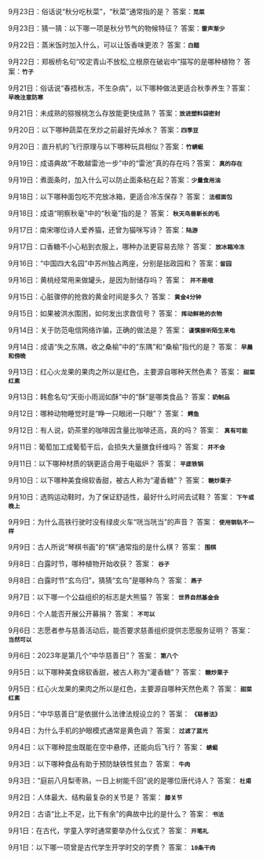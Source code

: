 9月23日：俗话说“秋分吃秋菜”，“秋菜”通常指的是？ 答案：**`苋菜`**

9月23日：猜一猜：以下哪一项是秋分节气的物候特征？ 答案：**`雷声渐少`**

9月22日：蒸米饭时加入什么，可以让饭香味更浓？  答案：**`白醋`**

9月22日：郑板桥名句“咬定青山不放松,立根原在破岩中”描写的是哪种植物？  答案：**`竹子`**

9月21日：俗话说“春捂秋冻，不生杂病”，以下哪种做法更适合秋季养生？答案：**`早晚注意防寒`**

9月21日：未成熟的猕猴桃怎么存放能更快成熟？ 答案：**`放进塑料袋密封`**

9月20日：以下哪种蔬菜在烹炒之前最好先焯水？ 答案：**`四季豆`**

9月20日：直升机的飞行原理与以下哪种玩具相似？答案：**`竹蜻蜓`**

9月19日：成语典故“不敢越雷池一步”中的“雷池”真的存在吗？答案： **`真的存在`**

9月19日：煮面条时，加入什么可以防止面条粘在起？答案：**`少量食用油`**

9月18日：以下哪种面包吃不完放冰箱，更适合冷冻保存？ 答案： **`法棍面包 `**

9月18日：成语“明察秋毫”中的“秋毫”指的是？ 答案： **`秋天鸟兽新长的毛 `**

9月17日：南宋哪位诗人爱养猫，还曾为猫咪写诗？ 答案：**`陆游`** 

9月17日：口香糖不小心粘到衣服上，哪种办法更容易去除？ 答案： **`放冰箱冷冻 `**

9月16日：“中国四大名园”中苏州独占两座，分别是拙政园和？ 答案：**` 留园 `**

9月16日：黄桃经常用来做罐头，是因为耐储存吗？ 答案：**` 并不是哦`**

9月15日：心脏骤停的抢救的黄金时间是多久？ 答案： **`黄金4分钟`**

9月15日：如果被洪水围困，如何发出求救信号？ 答案： **`挥动鲜艳的衣物`** 

9月14日：关于防范电信网络诈骗，正确的做法是？ 答案： **`谨慎接听陌生来电`**

9月14日：成语“失之东隅，收之桑榆”中的“东隅”和“桑榆”指代的是？ 答案： **`早晨和傍晚`**

9月13日：红心火龙果的果肉之所以是红色，主要源自哪种天然色素？ 答案： **`甜菜红素`**

9月13日：韩愈名句“天街小雨润如酥”中的“酥”是哪类食品？ 答案：**` 奶制品 `**

9月12日：哪种动物睡觉时是“睁一只眼闭一只眼”？ 答案： **`鳄鱼 `**

9月12日：有人说，奶茶里的咖啡因含量比咖啡还高，真的吗？ 答案：**` 真有可能`**

9月11日：葡萄加工成葡萄干后，会损失大量膳食纤维吗？ 答案： **`并不会`**

9月11日：以下哪种材质的锅更适合用于电磁炉？ 答案： **`平底铁锅`**

9月10日：以下哪种美食绵软香甜，被古人称为“灌香糖”？ 答案： **`糖炒栗子`**

9月10日：选购运动鞋时，为了保证舒适性，最好什么时间去试鞋？ 答案： **`下午或晚上`**

9月9日：为什么高铁行驶时没有绿皮火车“咣当咣当”的声音？ 答案： **`使用钢轨不一样`**

9月9日：古人所说“琴棋书画”的“棋”通常指的是什么棋？ 答案： **`围棋`**

9月8日：白露时节，哪种植物开始收获？ 答案： **`谷子`**

9月8日：白露时节“玄鸟归”，猜猜“玄鸟”是哪种鸟？ 答案： **`燕子`**

9月7日：以下哪一个公益组织的标志是大熊猫？ 答案： **`世界自然基金会`**

9月6日：个人能否开展公开募捐？ 答案： **`不可以`**

9月6日：志愿者参与慈善活动后，能否要求慈善组织提供志愿服务证明？ 答案： **`当然可以`**

9月6日：2023年是第几个“中华慈善日”？ 答案： **`第八个`**

9月5日：以下哪种美食绵软香甜，被古人称为“灌香糖”？ 答案： **`糖炒栗子`**

9月5日：红心火龙果的果肉之所以是红色，主要源自哪种天然色素？ 答案： **`甜菜红素 `**

9月5日：“中华慈善日”是依据什么法律法规设立的？ 答案： **`《慈善法》 `**

9月4日：为什么手机的护眼模式通常是黄色调？ 答案： **`过滤了蓝光 `**

9月4日：以下哪种昆虫既能在空中悬停，还能向后飞行？ 答案： **`蜻蜓 `**

9月3日：以下哪种食品有助于预防缺铁性贫血？ 答案： **`牛肉 `**

9月3日：“庭前八月梨枣熟，一日上树能千回”说的是哪位唐代诗人？ 答案： **`杜甫 `**

9月2日：人体最大、结构最复杂的关节是？ 答案： **`膝关节`**

9月2日：古语“比上不足，比下有余”的典故中比的是什么？ 答案： **`书法`**

9月1日：在古代，学童入学时通常要举办什么仪式？ 答案： **`开笔礼 `**

9月1日：以下哪一项曾是古代学生开学时交的学费？ 答案： **`10条干肉 `**
